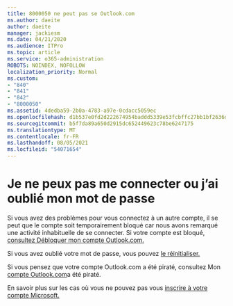 ```yaml
---
title: 8000050 ne peut pas se Outlook.com
ms.author: daeite
author: daeite
manager: jackiesm
ms.date: 04/21/2020
ms.audience: ITPro
ms.topic: article
ms.service: o365-administration
ROBOTS: NOINDEX, NOFOLLOW
localization_priority: Normal
ms.custom:
- "840"
- "841"
- "842"
- "8000050"
ms.assetid: 4dedba59-2b0a-4783-a97e-0cdacc5059ec
ms.openlocfilehash: d1b537e0fd2d222674954baddd5339e53fcbffc27bb1bf2636d93895137f320b
ms.sourcegitcommit: b5f7da89a650d2915dc652449623c78be6247175
ms.translationtype: MT
ms.contentlocale: fr-FR
ms.lasthandoff: 08/05/2021
ms.locfileid: "54071654"
---
```

# <a name="i-cant-sign-in-or-forgot-my-password"></a>Je ne peux pas me connecter ou j’ai oublié mon mot de passe

Si vous avez des problèmes pour vous connectez à un autre compte, il se peut que le compte soit temporairement bloqué car nous avons remarqué une activité inhabituelle de se connecter. Si votre compte est bloqué, [consultez Débloquer mon compte Outlook.com.](https://support.office.com/article/f4ad2701-d166-4d8b-8a6a-9af2a1f8a4c4?wt.mc_id=Office_Outlook_com_Alchemy)
  
Si vous avez oublié votre mot de passe, vous pouvez [le réinitialiser.](https://go.microsoft.com/fwlink/p/?linkid=841909)
  
Si vous pensez que votre compte Outlook.com a été piraté, consultez Mon [compte Outlook.com](https://support.office.com/article/35993ac5-ac2f-494e-aacb-5232dda453d8?wt.mc_id=Office_Outlook_com_Alchemy)a été piraté.
  
En savoir plus sur les cas où vous ne pouvez pas vous [inscrire à votre compte Microsoft.](https://go.microsoft.com/fwlink/p/?linkid=842227)
  